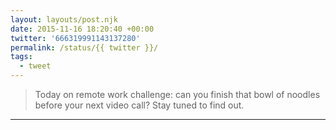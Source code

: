 ```yaml
---
layout: layouts/post.njk
date: 2015-11-16 18:20:40 +00:00
twitter: '666319991143137280'
permalink: /status/{{ twitter }}/
tags: 
  - tweet
---
```


> Today on remote work challenge: can you finish that bowl of noodles before your next video call? Stay tuned to find out.

---
